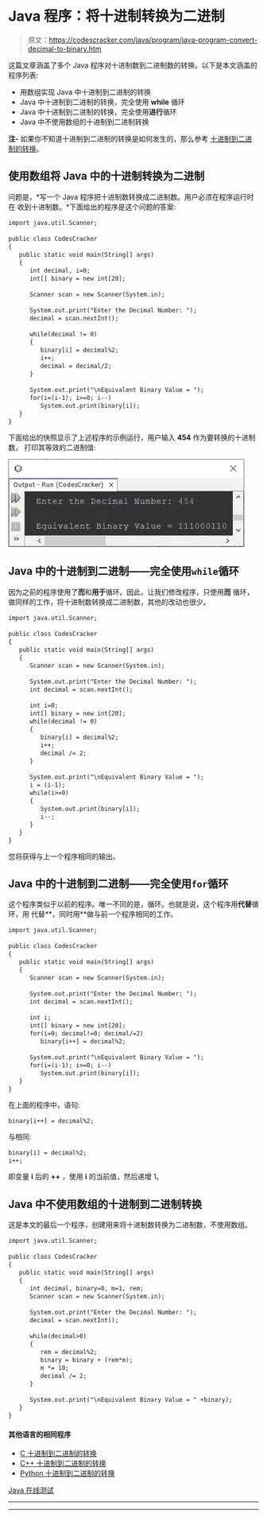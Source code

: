 # Java 程序：将十进制转换为二进制

> 原文：<https://codescracker.com/java/program/java-program-convert-decimal-to-binary.htm>

这篇文章涵盖了多个 Java 程序对十进制数到二进制数的转换。以下是本文涵盖的程序列表:

*   用数组实现 Java 中十进制到二进制的转换
*   Java 中十进制到二进制的转换，完全使用 **while** 循环
*   Java 中十进制到二进制的转换，完全使用**进行**循环
*   Java 中不使用数组的十进制到二进制转换

**注-** 如果你不知道十进制到二进制的转换是如何发生的，那么参考 [十进制到二进制的转换](/computer-fundamental/decimal-to-binary.htm)。

## 使用数组将 Java 中的十进制转换为二进制

问题是，*写一个 Java 程序把十进制数转换成二进制数。用户必须在程序运行时在 收到十进制数。*下面给出的程序是这个问题的答案:

```
import java.util.Scanner;

public class CodesCracker
{
   public static void main(String[] args)
   {
      int decimal, i=0;
      int[] binary = new int[20];

      Scanner scan = new Scanner(System.in);

      System.out.print("Enter the Decimal Number: ");
      decimal = scan.nextInt();

      while(decimal != 0)
      {
         binary[i] = decimal%2;
         i++;
         decimal = decimal/2;
      }

      System.out.print("\nEquivalent Binary Value = ");
      for(i=(i-1); i>=0; i--)
         System.out.print(binary[i]);
   }
}
```

下面给出的快照显示了上述程序的示例运行，用户输入 **454** 作为要转换的十进制数， 打印其等效的二进制值:

![java convert decimal to binary](img/e2a21aa3977867423169b6d8d096c903.png)

## Java 中的十进制到二进制——完全使用`while`循环

因为之前的程序使用了**而**和**用于**循环。因此，让我们修改程序，只使用**而** 循环，做同样的工作，将十进制数转换成二进制数，其他的改动也很少。

```
import java.util.Scanner;

public class CodesCracker
{
   public static void main(String[] args)
   {
      Scanner scan = new Scanner(System.in);

      System.out.print("Enter the Decimal Number: ");
      int decimal = scan.nextInt();

      int i=0;
      int[] binary = new int[20];
      while(decimal != 0)
      {
         binary[i] = decimal%2;
         i++;
         decimal /= 2;
      }

      System.out.print("\nEquivalent Binary Value = ");
      i = (i-1);
      while(i>=0)
      {
         System.out.print(binary[i]);
         i--;
      }
   }
}
```

您将获得与上一个程序相同的输出。

## Java 中的十进制到二进制——完全使用`for`循环

这个程序类似于以前的程序。唯一不同的是，循环。也就是说，这个程序用**代替**循环，用 代替**，同时用**做与前一个程序相同的工作。

```
import java.util.Scanner;

public class CodesCracker
{
   public static void main(String[] args)
   {
      Scanner scan = new Scanner(System.in);

      System.out.print("Enter the Decimal Number: ");
      int decimal = scan.nextInt();

      int i;
      int[] binary = new int[20];
      for(i=0; decimal!=0; decimal/=2)
         binary[i++] = decimal%2;

      System.out.print("\nEquivalent Binary Value = ");
      for(i=(i-1); i>=0; i--)
         System.out.print(binary[i]);
   }
}
```

在上面的程序中，语句:

```
binary[i++] = decimal%2;
```

与相同:

```
binary[i] = decimal%2;
i++;
```

即变量 **i** 后的 **++** ，使用 **i** 的当前值，然后递增 1。

## Java 中不使用数组的十进制到二进制转换

这是本文的最后一个程序，创建用来将十进制数转换为二进制数，不使用数组。

```
import java.util.Scanner;

public class CodesCracker
{
   public static void main(String[] args)
   {
      int decimal, binary=0, m=1, rem;
      Scanner scan = new Scanner(System.in);

      System.out.print("Enter the Decimal Number: ");
      decimal = scan.nextInt();

      while(decimal>0)
      {
         rem = decimal%2;
         binary = binary + (rem*m);
         m *= 10;
         decimal /= 2;
      }

      System.out.print("\nEquivalent Binary Value = " +binary);
   }
}
```

#### 其他语言的相同程序

*   [C 十进制到二进制的转换](/c/program/c-program-convert-decimal-to-binary.htm)
*   [C++ 十进制到二进制的转换](/cpp/program/cpp-program-convert-decimal-to-binary.htm)
*   [Python 十进制到二进制的转换](/python/program/python-program-convert-decimal-to-binary.htm)

[Java 在线测试](/exam/showtest.php?subid=1)

* * *

* * *